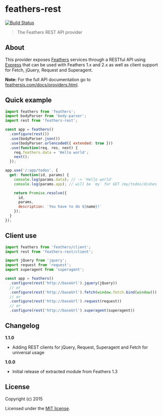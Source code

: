 # feathers-rest

[![Build Status](https://travis-ci.org/feathersjs/feathers-rest.png?branch=master)](https://travis-ci.org/feathersjs/feathers-rest)

> The Feathers REST API provider

## About

This provider exposes [Feathers](http://feathersjs.com) services through a RESTful API using [Express](http://expressjs.com) that can be used with Feathers 1.x and 2.x as well as client support for Fetch, jQuery, Request and Superagent.

__Note:__ For the full API documentation go to [feathersjs.com/docs/providers.html](http://docs.feathersjs.com/rest/readme.html).

## Quick example

```js
import feathers from 'feathers';
import bodyParser from 'body-parser';
import rest from 'feathers-rest';

const app = feathers()
  .configure(rest())
  .use(bodyParser.json())
  .use(bodyParser.urlencoded({ extended: true }))
  .use(function(req, res, next) {
    req.feathers.data = 'Hello world';
    next();
  });

app.use('/:app/todos', {
  get: function(id, params) {
    console.log(params.data); // -> 'Hello world'
    console.log(params.app); // will be `my` for GET /my/todos/dishes

    return Promise.resolve({
      id,
      params,
      description: `You have to do ${name}!`
    });
  }
});
```

## Client use

```js
import feathers from 'feathers/client';
import rest from 'feathers-rest/client';

import jQuery from 'jquery';
import request from 'request';
import superagent from 'superagent';

const app = feathers()
  .configure(rest('http://baseUrl').jquery(jQuery))
  // or
  .configure(rest('http://baseUrl').fetch(window.fetch.bind(window)))
  // or
  .configure(rest('http://baseUrl').request(request))
  // or
  .configure(rest('http://baseUrl').superagent(superagent))
```

## Changelog

__1.1.0__

- Adding REST clients for jQuery, Request, Superagent and Fetch for universal usage

__1.0.0__

- Initial release of extracted module from Feathers 1.3

## License

Copyright (c) 2015

Licensed under the [MIT license](LICENSE).
